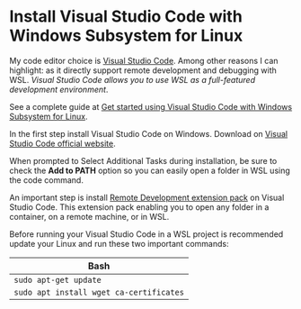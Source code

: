 # Install Visual Studio Code with Windows Subsystem for Linux

My code editor choice is [Visual Studio Code](https://code.visualstudio.com/). Among other reasons I can highlight: as it directly support remote development and debugging with WSL. *Visual Studio Code allows you to use WSL as a full-featured development environment*.

See a complete guide at [Get started using Visual Studio Code with Windows Subsystem for Linux](https://learn.microsoft.com/en-us/windows/wsl/tutorials/wsl-vscode).

In the first step install Visual Studio Code on Windows. Download on [Visual Studio Code official website](https://code.visualstudio.com/download).

When prompted to Select Additional Tasks during installation, be sure to check the **Add to PATH** option so you can easily open a folder in WSL using the code command.

An important step is install [Remote Development extension pack](https://marketplace.visualstudio.com/items?itemName=ms-vscode-remote.vscode-remote-extensionpack) on Visual Studio Code. This extension pack enabling you to open any folder in a container, on a remote machine, or in WSL.

Before running your Visual Studio Code in a WSL project is recommended update your Linux and run these two important commands:

| Bash |
| ---- |
| `sudo apt-get update` |
| `sudo apt install wget ca-certificates` |
